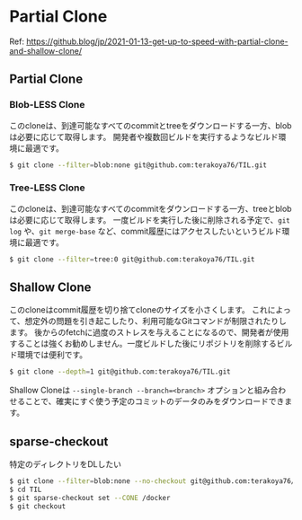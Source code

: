 # Partial Clone
Ref: https://github.blog/jp/2021-01-13-get-up-to-speed-with-partial-clone-and-shallow-clone/

## Partial Clone

### Blob-LESS Clone
このcloneは、到達可能なすべてのcommitとtreeをダウンロードする一方、blobは必要に応じて取得します。
開発者や複数回ビルドを実行するようなビルド環境に最適です。

```bash
$ git clone --filter=blob:none git@github.com:terakoya76/TIL.git
```

### Tree-LESS Clone
このcloneは、到達可能なすべてのcommitをダウンロードする一方、treeとblobは必要に応じて取得します。
一度ビルドを実行した後に削除される予定で、`git log` や、`git merge-base` など、commit履歴にはアクセスしたいというビルド環境に最適です。


```bash
$ git clone --filter=tree:0 git@github.com:terakoya76/TIL.git
```

## Shallow Clone
このcloneはcommit履歴を切り捨てcloneのサイズを小さくします。
これによって、想定外の問題を引き起こしたり、利用可能なGitコマンドが制限されたりします。
後からのfetchに過度のストレスを与えることになるので、開発者が使用することは強くお勧めしません。一度ビルドした後にリポジトリを削除するビルド環境では便利です。

```bash
$ git clone --depth=1 git@github.com:terakoya76/TIL.git
```

Shallow Cloneは `--single-branch --branch=<branch>` オプションと組み合わせることで、確実にすぐ使う予定のコミットのデータのみをダウンロードできます。

## sparse-checkout

特定のディレクトリをDLしたい

```bash
$ git clone --filter=blob:none --no-checkout git@github.com:terakoya76/TIL.git
$ cd TIL
$ git sparse-checkout set --CONE /docker
$ git checkout
```
